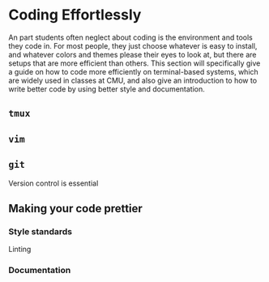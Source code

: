 # Coding Effortlessly

An part students often neglect about coding is the environment and tools
they code in. For most people, they just choose whatever is easy to install,
and whatever colors and themes please their eyes to look at, but there are
setups that are more efficient than others. This section will specifically
give a guide on how to code more efficiently on terminal-based systems,
which are widely used in classes at CMU, and also give an introduction to
how to write better code by using better style and documentation.



## `tmux`

## `vim`

## `git`

Version control is essential 


## Making your code prettier

### Style standards

Linting

### Documentation
